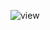 ![view](https://github.com/melikeisbir/SimpleWebsite/assets/117728803/4a36b1ed-c0b0-4af2-bfcd-f279f4aee3e4)
